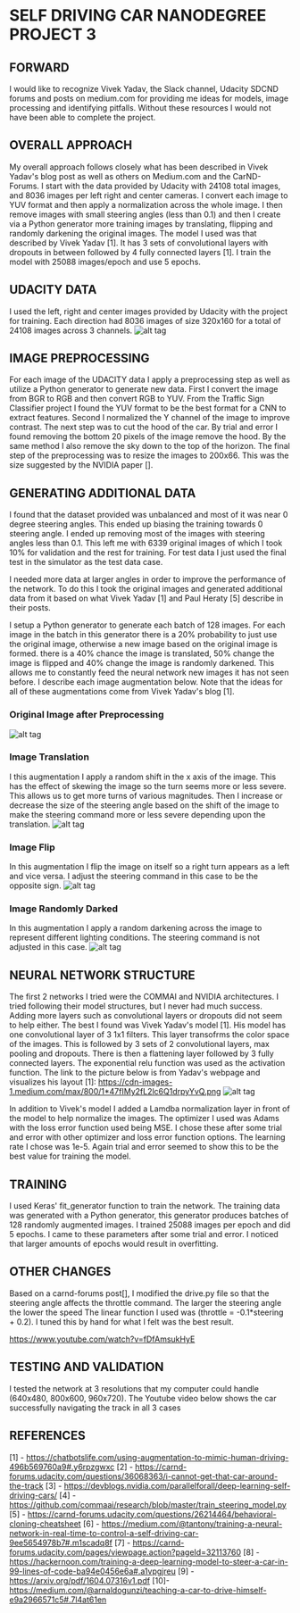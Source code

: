 # SELF DRIVING CAR NANODEGREE PROJECT 3

## FORWARD
I would like to recognize Vivek Yadav, the Slack channel, Udacity SDCND forums and posts on medium.com for providing me
ideas for models, image processing and identifying pitfalls. Without these resources I would not have been able to complete 
the project.

## OVERALL APPROACH
My overall approach follows closely what has been described in Vivek Yadav's blog post as well as others on Medium.com and the CarND-Forums. I start with the data provided by Udacity with 24108 total images, and 8036 images per left right and center cameras. I convert each image to YUV format and then apply a normalization across the whole image. I then remove images with small steering angles (less than 0.1) and then I create via a Python generator more training images by translating, flipping and randomly darkening the original images. The model I used was that described by Vivek Yadav [1]. It has 3 sets of convolutional layers with dropouts in between followed by 4 fully connected layers [1]. I train the model with 25088 images/epoch and use 5 epochs.  

## UDACITY DATA
I used the left, right and center images provided by Udacity with the project for training. Each direction had 8036 images of size 320x160 for a total of 24108 images across 3 channels.
![alt tag](https://github.com/DFStewart/Udacity/blob/master/SDCND/Project%203/images/SteerRawHist.png)

## IMAGE PREPROCESSING
For each image of the UDACITY data I apply a preprocessing step as well as utilize a Python generator to generate new data. First I convert the image from BGR to RGB and then convert RGB to YUV. From the Traffic Sign Classifier project I found the YUV format to be the best format for a CNN to extract features. Second I normalized the Y channel of the image to improve contrast. The next step was to cut the hood of the car. By trial and error I found removing the bottom 20 pixels of the image remove the hood. By the same method I also remove the sky down to the top of the horizon. The final step of the preprocessing was to resize the images to 200x66. This was the size suggested by the NVIDIA paper [].

## GENERATING ADDITIONAL DATA
I found that the dataset provided was unbalanced and most of it was near 0 degree steering angles. This ended up biasing the training towards 0 steering angle. I ended up removing most of the images with steering angles less than 0.1. This left me with 6339 original images of which I took 10% for validation and the rest for training. For test data I just used the final test in the simulator as the test data case.

I needed more data at larger angles in order to improve the performance of the network. To do this I took the original images and generated additional data from it based on what Vivek Yadav [1] and Paul Heraty [5] describe in their posts. 

I setup a Python generator to generate each batch of 128 images. For each image in the batch in this generator there is a 20% probability to just use the original image, otherwise a new image based on the original image is formed. there is a 40% chance the image is translated, 50% change the image is flipped and 40% change the image is randomly darkened. This allows me to constantly feed the neural network new images it has not seen before. I describe each image augmentation below. Note that the ideas for all of these augmentations come from Vivek Yadav's blog [1].

### Original Image after Preprocessing
![alt tag](https://github.com/DFStewart/Udacity/blob/master/SDCND/Project%203/images/raw.png)

### Image Translation
I this augmentation I apply a random shift in the x axis of the image. This has the effect of skewing the image so the turn seems more or less severe. This allows us to get more turns of various magnitudes. Then I increase or decrease the size of the steering angle based on the shift of the image to make the steering command more or less severe depending upon the translation.
![alt tag](https://github.com/DFStewart/Udacity/blob/master/SDCND/Project%203/images/translated.png)

### Image Flip
In this augmentation I flip the image on itself so a right turn appears as a left and vice versa. I adjust the steering command in this case to be the opposite sign.
![alt tag](https://github.com/DFStewart/Udacity/blob/master/SDCND/Project%203/images/flip.png)

### Image Randomly Darked
In this augmentation I apply a random darkening across the image to represent different lighting conditions. The steering command is not adjusted in this case.
![alt tag](https://github.com/DFStewart/Udacity/blob/master/SDCND/Project%203/images/brightness.png)

## NEURAL NETWORK STRUCTURE
The first 2 networks I tried were the COMMAI and NVIDIA architectures. I tried following their model structures, but I never had much success. Adding more layers such as convolutional layers or dropouts did not seem to help either. The best I found was Vivek Yadav's model [1]. His model has one convolutional layer of 3 1x1 filters. This layer transofrms the color space of the images. This is followed by 3 sets of 2 convolutional layers, max pooling and dropouts. There is then a flattening layer followed by 3 fully connected layers. The exponential relu function was used as the activation function. The link to the picture below is from Yadav's webpage and visualizes his layout [1]: https://cdn-images-1.medium.com/max/800/1*47fIMy2fL2lc6Q1drpyYvQ.png
![alt tag](https://github.com/DFStewart/Udacity/blob/master/SDCND/Project%203/images/VivekYadavModel.png)

In addition to Vivek's model I added a Lamdba normalization layer in front of the model to help normalize the images. The optimizer I used was Adams with the loss error function used being MSE. I chose these after some trial and error with other optimizer and loss error function options. The learning rate I chose was 1e-5. Again trial and error seemed to show this to be the best value for training the model.

## TRAINING
I used Keras' fit_generator function to train the network. The training data was generated with a Python generator, this generator produces batches of 128 randomly augmented images. I trained 25088 images per epoch and did 5 epochs. I came to these parameters after some trial and error. I noticed that larger amounts of epochs would result in overfitting. 

## OTHER CHANGES
Based on a carnd-forums post[], I modified the drive.py file so that the steering angle affects the throttle command. The larger the steering angle the lower the speed The linear function I used was (throttle = -0.1*steering + 0.2). I tuned this by hand for what I felt was the best result.

https://www.youtube.com/watch?v=fDfAmsukHyE

## TESTING AND VALIDATION
I tested the network at 3 resolutions that my computer could handle (640x480, 800x600, 960x720). The Youtube video below shows the car successfully navigating the track in all 3 cases



## REFERENCES
[1] - https://chatbotslife.com/using-augmentation-to-mimic-human-driving-496b569760a9#.y6rpzgwxc
[2] - https://carnd-forums.udacity.com/questions/36068363/i-cannot-get-that-car-around-the-track
[3] - https://devblogs.nvidia.com/parallelforall/deep-learning-self-driving-cars/
[4] - https://github.com/commaai/research/blob/master/train_steering_model.py
[5] - https://carnd-forums.udacity.com/questions/26214464/behavioral-cloning-cheatsheet
[6] - https://medium.com/@tantony/training-a-neural-network-in-real-time-to-control-a-self-driving-car-9ee5654978b7#.m1scadq8f
[7] - https://carnd-forums.udacity.com/pages/viewpage.action?pageId=32113760
[8] - https://hackernoon.com/training-a-deep-learning-model-to-steer-a-car-in-99-lines-of-code-ba94e0456e6a#.a1vpgjreu
[9] - https://arxiv.org/pdf/1604.07316v1.pdf
[10]- https://medium.com/@arnaldogunzi/teaching-a-car-to-drive-himself-e9a2966571c5#.7l4at61en



